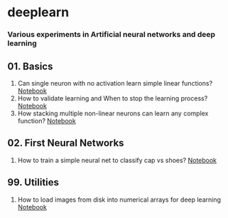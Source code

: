 # deeplearn
### Various experiments in Artificial neural networks and deep learning

## 01. **Basics**
1. Can single neuron with no activation learn simple linear functions? [Notebook](./1_neuron_guessing_linear_functions.ipynb)
2. How to validate learning and When to stop the learning process? [Notebook](./1_neuron_network_validation_and_early_stopping.ipynb)
3. How stacking multiple non-linear neurons can learn any complex function? [Notebook](./1_neuron_vs_layer_of_many_for_guessing_complex_functions.ipynb)

## 02. **First Neural Networks**
1. How to train a simple neural net to classify cap vs shoes?
 [Notebook](./2_Deep_learning_to_classify_caps_vs_shoes.ipynb)

## 99. **Utilities**
1. How to load images from disk into numerical arrays for deep learning [Notebook](./Load_Image_files_into_numerical_array_like_Data_Generator.ipynb)
